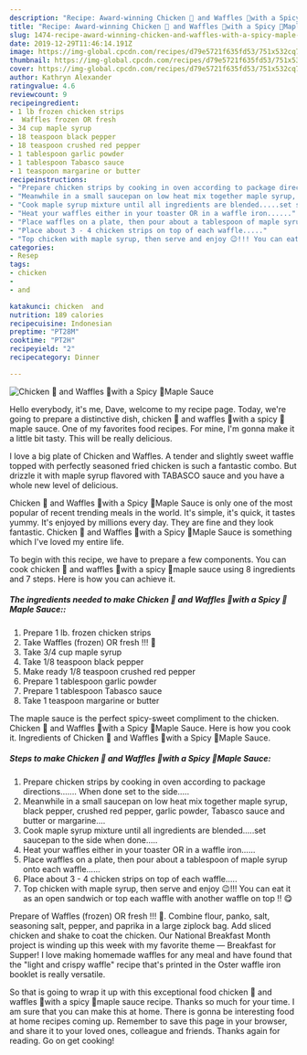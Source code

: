 ```yaml
---
description: "Recipe: Award-winning Chicken 🐔 and Waffles 🧇with a Spicy 🥵Maple Sauce"
title: "Recipe: Award-winning Chicken 🐔 and Waffles 🧇with a Spicy 🥵Maple Sauce"
slug: 1474-recipe-award-winning-chicken-and-waffles-with-a-spicy-maple-sauce
date: 2019-12-29T11:46:14.191Z
image: https://img-global.cpcdn.com/recipes/d79e5721f635fd53/751x532cq70/chicken-🐔-and-waffles-🧇with-a-spicy-🥵maple-sauce-recipe-main-photo.jpg
thumbnail: https://img-global.cpcdn.com/recipes/d79e5721f635fd53/751x532cq70/chicken-🐔-and-waffles-🧇with-a-spicy-🥵maple-sauce-recipe-main-photo.jpg
cover: https://img-global.cpcdn.com/recipes/d79e5721f635fd53/751x532cq70/chicken-🐔-and-waffles-🧇with-a-spicy-🥵maple-sauce-recipe-main-photo.jpg
author: Kathryn Alexander
ratingvalue: 4.6
reviewcount: 9
recipeingredient:
- 1 lb frozen chicken strips
-  Waffles frozen OR fresh  
- 34 cup maple syrup
- 18 teaspoon black pepper
- 18 teaspoon crushed red pepper
- 1 tablespoon garlic powder
- 1 tablespoon Tabasco sauce
- 1 teaspoon margarine or butter
recipeinstructions:
- "Prepare chicken strips by cooking in oven according to package directions....... When done set to the side....."
- "Meanwhile in a small saucepan on low heat mix together maple syrup, black pepper, crushed red pepper, garlic powder, Tabasco sauce and butter or margarine...."
- "Cook maple syrup mixture until all ingredients are blended.....set saucepan to the side when done....."
- "Heat your waffles either in your toaster OR in a waffle iron......"
- "Place waffles on a plate, then pour about a tablespoon of maple syrup onto each waffle......"
- "Place about 3 - 4 chicken strips on top of each waffle....."
- "Top chicken with maple syrup, then serve and enjoy 😉!!! You can eat it as an open sandwich or top each waffle with another waffle on top !! 😋"
categories:
- Resep
tags:
- chicken
- 
- and

katakunci: chicken  and
nutrition: 189 calories
recipecuisine: Indonesian
preptime: "PT28M"
cooktime: "PT2H"
recipeyield: "2"
recipecategory: Dinner

---
```



![Chicken 🐔 and Waffles 🧇with a Spicy 🥵Maple Sauce](https://img-global.cpcdn.com/recipes/d79e5721f635fd53/751x532cq70/chicken-🐔-and-waffles-🧇with-a-spicy-🥵maple-sauce-recipe-main-photo.jpg)

Hello everybody, it's me, Dave, welcome to my recipe page. Today, we're going to prepare a distinctive dish, chicken 🐔 and waffles 🧇with a spicy 🥵maple sauce. One of my favorites food recipes. For mine, I'm gonna make it a little bit tasty. This will be really delicious.

I love a big plate of Chicken and Waffles. A tender and slightly sweet waffle topped with perfectly seasoned fried chicken is such a fantastic combo. But drizzle it with maple syrup flavored with TABASCO sauce and you have a whole new level of delicious.

Chicken 🐔 and Waffles 🧇with a Spicy 🥵Maple Sauce is only one of the most popular of recent trending meals in the world. It's simple, it's quick, it tastes yummy. It's enjoyed by millions every day. They are fine and they look fantastic. Chicken 🐔 and Waffles 🧇with a Spicy 🥵Maple Sauce is something which I've loved my entire life.


To begin with this recipe, we have to prepare a few components. You can cook chicken 🐔 and waffles 🧇with a spicy 🥵maple sauce using 8 ingredients and 7 steps. Here is how you can achieve it.

##### The ingredients needed to make Chicken 🐔 and Waffles 🧇with a Spicy 🥵Maple Sauce::

1. Prepare 1 lb. frozen chicken strips
1. Take  Waffles (frozen) OR fresh !!! 🥰
1. Take 3/4 cup maple syrup
1. Take 1/8 teaspoon black pepper
1. Make ready 1/8 teaspoon crushed red pepper
1. Prepare 1 tablespoon garlic powder
1. Prepare 1 tablespoon Tabasco sauce
1. Take 1 teaspoon margarine or butter


The maple sauce is the perfect spicy-sweet compliment to the chicken. Chicken 🐔 and Waffles 🧇with a Spicy 🥵Maple Sauce. Here is how you cook it. Ingredients of Chicken 🐔 and Waffles 🧇with a Spicy 🥵Maple Sauce. 

##### Steps to make Chicken 🐔 and Waffles 🧇with a Spicy 🥵Maple Sauce:

1. Prepare chicken strips by cooking in oven according to package directions....... When done set to the side.....
1. Meanwhile in a small saucepan on low heat mix together maple syrup, black pepper, crushed red pepper, garlic powder, Tabasco sauce and butter or margarine....
1. Cook maple syrup mixture until all ingredients are blended.....set saucepan to the side when done.....
1. Heat your waffles either in your toaster OR in a waffle iron......
1. Place waffles on a plate, then pour about a tablespoon of maple syrup onto each waffle......
1. Place about 3 - 4 chicken strips on top of each waffle.....
1. Top chicken with maple syrup, then serve and enjoy 😉!!! You can eat it as an open sandwich or top each waffle with another waffle on top !! 😋


Prepare of Waffles (frozen) OR fresh !!! 🥰. Combine flour, panko, salt, seasoning salt, pepper, and paprika in a large ziplock bag. Add sliced chicken and shake to coat the chicken. Our National Breakfast Month project is winding up this week with my favorite theme — Breakfast for Supper! I love making homemade waffles for any meal and have found that the &#34;light and crispy waffle&#34; recipe that&#39;s printed in the Oster waffle iron booklet is really versatile. 

So that is going to wrap it up with this exceptional food chicken 🐔 and waffles 🧇with a spicy 🥵maple sauce recipe. Thanks so much for your time. I am sure that you can make this at home. There is gonna be interesting food at home recipes coming up. Remember to save this page in your browser, and share it to your loved ones, colleague and friends. Thanks again for reading. Go on get cooking!

